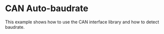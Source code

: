 CAN Auto-baudrate
=================

This example shows how to use the CAN interface library and how to detect baudrate.
